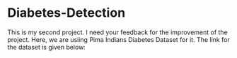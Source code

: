 # Diabetes-Detection
This is my second project. I need your feedback for the improvement of the project. Here, we are usiing Pima Indians Diabetes Dataset for it. 
The link for the dataset is given below:

